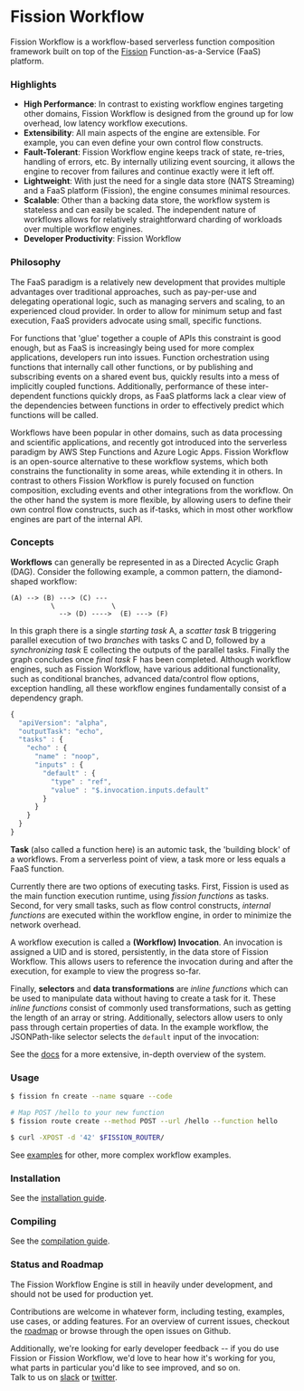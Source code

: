 # Fission Workflow
Fission Workflow is a workflow-based serverless function composition framework built on top of the [Fission](https://github.com/fission/fission) Function-as-a-Service (FaaS) platform.

### Highlights
- **High Performance**: In contrast to existing workflow engines targeting other domains, Fission Workflow is designed from the ground up for low overhead, low latency workflow executions.
- **Extensibility**: All main aspects of the engine are extensible. For example, you can even define your own control flow constructs. 
- **Fault-Tolerant**: Fission Workflow engine keeps track of state, re-tries, handling of errors, etc. By internally utilizing event sourcing, it allows the engine to recover from failures and continue exactly were it left off.   
- **Lightweight**: With just the need for a single data store (NATS Streaming) and a FaaS platform (Fission), the engine consumes minimal resources.
- **Scalable**: Other than a backing data store, the workflow system is stateless and can easily be scaled. The independent nature of workflows allows for relatively straightforward charding of workloads over multiple workflow engines.
- **Developer Productivity**: Fission Workflow 

### Philosophy
The FaaS paradigm is a relatively new development that provides multiple advantages over traditional approaches, such as pay-per-use and delegating operational logic, such as managing servers and scaling, to an experienced cloud provider.
In order to allow for minimum setup and fast execution, FaaS providers advocate using small, specific functions. 

For functions that 'glue' together a couple of APIs this constraint is good enough, but as FaaS is increasingly being used for more complex applications, developers run into issues.
Function orchestration using functions that internally call other functions, or by publishing and subscribing events on a shared event bus, quickly results into a mess of implicitly coupled functions.
Additionally, performance of these inter-dependent functions quickly drops, as FaaS platforms lack a clear view of the dependencies between functions in order to effectively predict which functions will be called.

Workflows have been popular in other domains, such as data processing and scientific applications, and recently got introduced into the serverless paradigm by AWS Step Functions and Azure Logic Apps.
Fission Workflow is an open-source alternative to these workflow systems, which both constrains the functionality in some areas, while extending it in others.
In contrast to others Fission Workflow is purely focused on function composition, excluding events and other integrations from the workflow.
On the other hand the system is more flexible, by allowing users to define their own control flow constructs, such as if-tasks, which in most other workflow engines are part of the internal API.

### Concepts
**Workflows** can generally be represented in as a Directed Acyclic Graph (DAG).
Consider the following example, a common pattern, the diamond-shaped workflow:
```
(A) --> (B) ---> (C) ---
          \              \     
            --> (D) ---->  (E) ---> (F)
```
In this graph there is a single _starting task_ A, a _scatter task_ B triggering parallel execution of two _branches_ with tasks C and D, followed by a _synchronizing task_ E collecting the outputs of the parallel tasks.
Finally the graph concludes once _final task_ F has been completed.
Although workflow engines, such as Fission Workflow, have various additional functionality, such as conditional branches, advanced data/control flow options, exception handling, all these workflow engines fundamentally consist of a dependency graph.

```javascript
{
  "apiVersion": "alpha",
  "outputTask": "echo",
  "tasks" : {
    "echo" : {
      "name" : "noop",
      "inputs" : {
        "default" : {
          "type" : "ref",
          "value" : "$.invocation.inputs.default"
        }
      }
    }
  }
}
```
**Task** (also called a function here) is an automic task, the 'building block' of a workflows. 
From a serverless point of view, a task more or less equals a FaaS function.

Currently there are two options of executing tasks. 
First, Fission is used as the main function execution runtime, using _fission functions_ as tasks. 
Second, for very small tasks, such as flow control constructs, _internal functions_ are executed within the workflow engine, in order to minimize the network overhead.

A workflow execution is called a **(Workflow) Invocation**.
An invocation is assigned a UID and is stored, persistently, in the data store of Fission Workflow.
This allows users to reference the invocation during and after the execution, for example to view the progress so-far.

Finally, **selectors** and **data transformations** are _inline functions_ which can be used to manipulate data without having to create a task for it.
These _inline functions_ consist of commonly used transformations, such as getting the length of an array or string.
Additionally, selectors allow users to only pass through certain properties of data. In the example workflow, the JSONPath-like selector selects the `default` input of the invocation:

See the [docs](./Docs) for a more extensive, in-depth overview of the system.

### Usage
```bash
$ fission fn create --name square --code 

# Map POST /hello to your new function
$ fission route create --method POST --url /hello --function hello

$ curl -XPOST -d '42' $FISSION_ROUTER/
```
See [examples](./examples) for other, more complex workflow examples.

### Installation
See the [installation guide](./installation.md).

### Compiling
See the [compilation guide](./compiling.md).

### Status and Roadmap
The Fission Workflow Engine is still in heavily under development, and should not be used for production yet.

Contributions are welcome in whatever form, including testing, examples, use cases, or adding features.
For an overview of current issues, checkout the [roadmap](./Docs/roadmap.md) or browse through the open issues on Github.

Additionally, we're looking for early developer feedback -- if you do use Fission or Fission Workflow, we'd love to hear how it's working for you, what parts in particular you'd like to see improved, and so on.  
Talk to us on [slack](http://slack.fission.io) or [twitter](https://twitter.com/fissionio).

